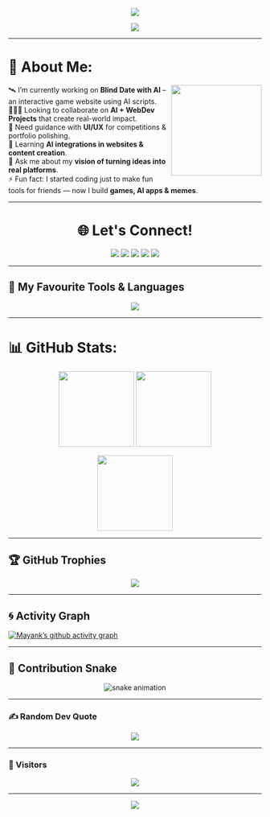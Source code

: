 <p align="center">
  <img src="https://capsule-render.vercel.app/api?type=waving&color=gradient&text=Hey%20There!%20👋&height=120&section=header&animation=fadeIn"/>
</p>

<!-- Typing Animation -->
<p align="center">
  <img src="https://readme-typing-svg.herokuapp.com?font=Fira+Code&size=28&pause=1000&color=36BCF7&center=true&vCenter=true&width=800&lines=Hey%2C+I'm+Mayank+Kumar+Shah!;Web+Developer+%7C+AI+Explorer+%7C+Designer;Turning+Ideas+into+Reality+💡;Always+Learning+%26+Building+🚀" />
</p>

---

# 💫 About Me:
<img align="right" height="180" src="https://media.giphy.com/media/v1.Y2lkPTc5MGI3NjExaG5zanZjaGp2dzFoZTc5cGZqMnJ4N2s4cnVoc2Y4YWNoczE0NHQwNiZlcD12MV9naWZzX3NlYXJjaCZjdD1n/3oEjI1erPMTMBFmNHi/giphy.gif" />

🛰️ I’m currently working on **Blind Date with AI** – an interactive game website using AI scripts.  
🧑‍🤝‍🧑 Looking to collaborate on **AI + WebDev Projects** that create real-world impact.  
🤝 Need guidance with **UI/UX** for competitions & portfolio polishing.  
🌱 Learning **AI integrations in websites & content creation**.  
💬 Ask me about my **vision of turning ideas into real platforms**.  
⚡ Fun fact: I started coding just to make fun tools for friends — now I build **games, AI apps & memes**.  

---

<h1 align="center">🌐 Let's Connect!</h1>

<p align="center">
  <a href="https://mayankshahportfolio.netlify.app/"><img src="https://img.shields.io/badge/Portfolio-%230077B5.svg?&style=for-the-badge&logo=google-chrome&logoColor=white" /></a>
  <a href="www.linkedin.com/in/mayankkshah"><img src="https://img.shields.io/badge/LinkedIn-%230077B5.svg?&style=for-the-badge&logo=linkedin&logoColor=white" /></a>
  <a href="https://x.com/jimayank2105"><img src="https://img.shields.io/badge/Twitter-%231DA1F2.svg?&style=for-the-badge&logo=X&logoColor=white" /></a>
  <a href="https://www.instagram.com/mayankkshah_/"><img src="https://img.shields.io/badge/Instagram-%23E4405F.svg?&style=for-the-badge&logo=instagram&logoColor=white" /></a>
  <a href="https://medium.com/@jimayank2105"><img src="https://img.shields.io/badge/Medium-%23000000.svg?&style=for-the-badge&logo=medium&logoColor=white" /></a>
</p>

---

## 🔧 My Favourite Tools & Languages
<p align="center">
  <img src="https://skillicons.dev/icons?i=html,css,js,react,nodejs,python,c,cpp,java,mysql,git,github,figma,linux,vscode&theme=dark" />
</p>

---

# 📊 GitHub Stats:
<p align="center">
  <img src="https://github-readme-stats.vercel.app/api?username=Mayank-cyber-cell&theme=tokyonight&hide_border=false&include_all_commits=true&count_private=true" height="150"/>
  <img src="https://nirzak-streak-stats.vercel.app/?user=Mayank-cyber-cell&theme=tokyonight&hide_border=false" height="150"/>
</p>

<p align="center">
  <img src="https://github-readme-stats.vercel.app/api/top-langs/?username=Mayank-cyber-cell&theme=tokyonight&hide_border=false&layout=compact" height="150"/>
</p>

---

## 🏆 GitHub Trophies
<p align="center">
  <img src="https://github-profile-trophy.vercel.app/?username=Mayank-cyber-cell&theme=discord&margin-w=10&no-frame=true&no-bg=false" />
</p>

---

## 🌀 Activity Graph
[![Mayank’s github activity graph](https://github-readme-activity-graph.vercel.app/graph?username=Mayank-cyber-cell&theme=tokyo-night)](https://github.com/ashutosh00710/github-readme-activity-graph)

---

## 🐍 Contribution Snake
<p align="center">
  <img src="https://github.com/Mayank-cyber-cell/Mayank-cyber-cell/blob/output/github-contribution-grid-snake.svg" alt="snake animation"/>
</p>

---

### ✍️ Random Dev Quote
<p align="center">
  <img src="https://quotes-github-readme.vercel.app/api?type=horizontal&theme=tokyonight" />
</p>

---

### 👀 Visitors
<p align="center">
  <img src="https://komarev.com/ghpvc/?username=Mayank-cyber-cell&label=Visitors&color=blue&style=flat-square" />
</p>

---

<p align="center">
  <img src="https://capsule-render.vercel.app/api?type=waving&color=gradient&height=120&section=footer&animation=twinkling"/>
</p>
